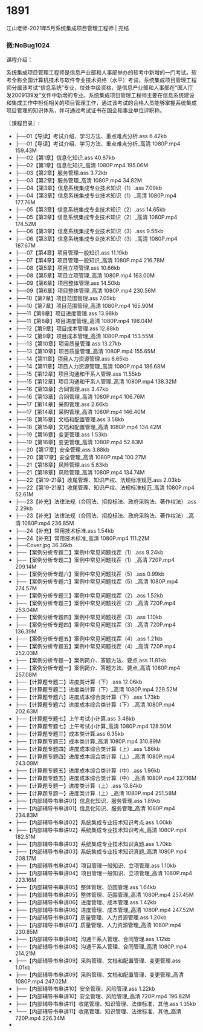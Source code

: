 # 1891
江山老师-2021年5月系统集成项目管理工程师 | 完结
### 微:NoBug1024 


课程介绍：

系统集成项目管理工程师是信息产业部和人事部举办的软考中新增的一门考试。软考全称全国计算机技术与软件专业技术资格（水平）考试，系统集成项目管理工程师分属该考试“信息系统”专业，位处中级资格，是信息产业部和人事部在“国人厅发2009139发”文件中新增的专业。系统集成项目管理工程师主要在信息系统建设和集成工作中担任相关的项目管理工作，通过该考试的合格人员能够掌握系统集成项目管理的知识体系，并可通过考试证书在国企和事业单位评职称。


〖课程目录〗:

- ├──01【导读】考试介绍、学习方法、重点难点分析.ass  6.42kb
- ├──01【导读】考试介绍、学习方法、重点难点分析_高清 1080P.mp4  159.43M
- ├──02【第1章】信息化知识.ass  40.87kb
- ├──02【第1章】信息化知识_高清 1080P.mp4  195.06M
- ├──03【第2章】服务管理.ass  3.72kb
- ├──03【第2章】服务管理_高清 1080P.mp4  34.82M
- ├──04【第3章】信息系统集成专业技术知识（1）.ass  7.09kb
- ├──04【第3章】信息系统集成专业技术知识（1）_高清 1080P.mp4  177.76M
- ├──05【第3章】信息系统集成专业技术知识（2）.ass  14.65kb
- ├──05【第3章】信息系统集成专业技术知识（2）_高清 1080P.mp4  174.52M
- ├──06【第3章】信息系统集成专业技术知识（3）.ass  9.55kb
- ├──06【第3章】信息系统集成专业技术知识（3）_高清 1080P.mp4  187.67M
- ├──07【第4章】项目管理一般知识.ass  11.19kb
- ├──07【第4章】项目管理一般知识_高清 1080P.mp4  216.78M
- ├──08【第5章】项目立项管理.ass  10.66kb
- ├──08【第5章】项目立项管理_高清 1080P.mp4  163.00M
- ├──09【第6章】项目整体管理.ass  14.50kb
- ├──09【第6章】项目整体管理_高清 1080P.mp4  230.56M
- ├──10【第7章】项目范围管理.ass  7.05kb
- ├──10【第7章】项目范围管理_高清 1080P.mp4  165.90M
- ├──11【第8章】项目进度管理.ass  13.98kb
- ├──11【第8章】项目进度管理_高清 1080P.mp4  198.04M
- ├──12【第9章】项目成本管理.ass  12.88kb
- ├──12【第9章】项目成本管理_高清 1080P.mp4  153.55M
- ├──13【第10章】项目质量管理.ass  13.27kb
- ├──13【第10章】项目质量管理_高清 1080P.mp4  155.65M
- ├──14【第11章】项目人力资源管理.ass  6.65kb
- ├──14【第11章】项目人力资源管理_高清 1080P.mp4  186.68M
- ├──15【第12章】项目沟通和干系人管理.ass  11.55kb
- ├──15【第12章】项目沟通和干系人管理_高清 1080P.mp4  138.32M
- ├──16【第13章】合同管理.ass  3.47kb
- ├──16【第13章】合同管理_高清 1080P.mp4  106.76M
- ├──17【第14章】采购管理.ass  2.66kb
- ├──17【第14章】采购管理_高清 1080P.mp4  146.40M
- ├──18【第15章】文档和配置管理.ass  3.58kb
- ├──18【第15章】文档和配置管理_高清 1080P.mp4  134.42M
- ├──19【第16章】变更管理.ass  1.53kb
- ├──19【第16章】变更管理_高清 1080P.mp4  52.83M
- ├──20【第17章】安全管理.ass  3.88kb
- ├──20【第17章】安全管理_高清 1080P.mp4  100.27M
- ├──21【第18章】风险管理.ass  5.83kb
- ├──21【第18章】风险管理_高清 1080P.mp4  134.74M
- ├──22【第19-21章】收尾管理、知识产权、法规标准规范.ass  2.03kb
- ├──22【第19-21章】收尾管理、知识产权、法规标准规范_高清 1080P.mp4  52.61M
- ├──23【补充】法律法规（合同法、招投标法、政府采购法、著作权法）.ass  2.29kb
- ├──23【补充】法律法规（合同法、招投标法、政府采购法、著作权法）_高清 1080P.mp4  236.85M
- ├──24【补充】常用技术标准.ass  1.54kb
- ├──24【补充】常用技术标准_高清 1080P.mp4  111.22M
- ├──Cover.jpg  36.36kb
- ├──【案例分析专题二】案例中常见问题找茬（1）.ass  9.24kb
- ├──【案例分析专题二】案例中常见问题找茬（1）_高清 720P.mp4  209.14M
- ├──【案例分析专题六】案例中常见问题找茬（5）.ass  0.99kb
- ├──【案例分析专题六】案例中常见问题找茬（5）_高清 1080P.mp4  274.57M
- ├──【案例分析专题三】案例中常见问题找茬（2）.ass  1.52kb
- ├──【案例分析专题三】案例中常见问题找茬（2）_高清 720P.mp4  253.04M
- ├──【案例分析专题四】案例中常见问题找茬（3）.ass  1.10kb
- ├──【案例分析专题四】案例中常见问题找茬（3）_高清 720P.mp4  136.39M
- ├──【案例分析专题五】案例中常见问题找茬（4）.ass  1.21kb
- ├──【案例分析专题五】案例中常见问题找茬（4）_高清 720P.mp4  252.03M
- ├──【案例分析专题一】案例简介、答题方法、要点.ass  11.81kb
- ├──【案例分析专题一】案例简介、答题方法、要点_高清 1080P.mp4  257.08M
- ├──【计算题专题二】进度类计算（下）.ass  12.06kb
- ├──【计算题专题二】进度类计算（下）_高清 1080P.mp4  229.52M
- ├──【计算题专题六】进度成本综合类计算（下）.ass  1.73kb
- ├──【计算题专题六】进度成本综合类计算（下）_高清 1080P.mp4  202.63M
- ├──【计算题专题七】上午考试小计算.ass  3.46kb
- ├──【计算题专题七】上午考试小计算_高清 1080P.mp4  128.50M
- ├──【计算题专题三】成本类计算.ass  6.35kb
- ├──【计算题专题三】成本类计算_高清 1080P.mp4  310.89M
- ├──【计算题专题四】进度成本综合类计算（上）.ass  1.86kb
- ├──【计算题专题四】进度成本综合类计算（上）_高清 1080P.mp4  243.09M
- ├──【计算题专题五】进度成本综合类计算（中）.ass  1.96kb
- ├──【计算题专题五】进度成本综合类计算（中）_高清 1080P.mp4  227.16M
- ├──【计算题专题一】进度类计算（上）.ass  13.84kb
- ├──【计算题专题一】进度类计算（上）_高清 1080P.mp4  251.58M
- ├──【内部辅导书串讲01】信息化知识、服务管理.ass  1.89kb
- ├──【内部辅导书串讲01】信息化知识、服务管理_高清 1080P.mp4  234.83M
- ├──【内部辅导书串讲02】系统集成专业技术知识考点.ass  1.00kb
- ├──【内部辅导书串讲02】系统集成专业技术知识考点_高清 1080P.mp4  182.51M
- ├──【内部辅导书串讲03】系统集成专业技术知识真题.ass  1.70kb
- ├──【内部辅导书串讲03】系统集成专业技术知识真题_高清 1080P.mp4  208.17M
- ├──【内部辅导书串讲04】项目管理一般知识、立项管理.ass  1.10kb
- ├──【内部辅导书串讲04】项目管理一般知识、立项管理_高清 1080P.mp4  223.16M
- ├──【内部辅导书串讲05】整体管理、范围管理.ass  1.64kb
- ├──【内部辅导书串讲05】整体管理、范围管理_高清 1080P.mp4  257.45M
- ├──【内部辅导书串讲06】进度管理、成本管理.ass  1.42kb
- ├──【内部辅导书串讲06】进度管理、成本管理_高清 1080P.mp4  247.52M
- ├──【内部辅导书串讲07】质量管理、人力资源管理.ass  1.20kb
- ├──【内部辅导书串讲07】质量管理、人力资源管理_高清 1080P.mp4  230.85M
- ├──【内部辅导书串讲08】沟通干系人管理、合同管理.ass  1.12kb
- ├──【内部辅导书串讲08】沟通干系人管理、合同管理_高清 1080P.mp4  214.21M
- ├──【内部辅导书串讲09】采购管理、文档和配置管理、变更管理.ass  1.01kb
- ├──【内部辅导书串讲09】采购管理、文档和配置管理、变更管理_高清 1080P.mp4  247.02M
- ├──【内部辅导书串讲10】安全管理、风险管理.ass  1.22kb
- ├──【内部辅导书串讲10】安全管理、风险管理_高清 720P.mp4  196.82M
- ├──【内部辅导书串讲11】收尾管理、知识管理、法律标准、其他.ass  1.35kb
- └──【内部辅导书串讲11】收尾管理、知识管理、法律标准、其他_高清 720P.mp4  226.34M
- 
